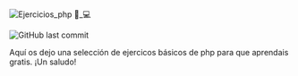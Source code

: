 
![Ejercicios_php 👨_💻](https://github.com/PckProgramador/ejerciciosPHP/assets/119043644/67c41d09-7e03-4bad-8771-bb5d2c4cd6fc)

![GitHub last commit](https://img.shields.io/github/last-commit/PckProgramador/ejerciciosPHP)


Aquí os dejo una selección de ejercicos básicos de php para que aprendais gratis. ¡Un saludo!

